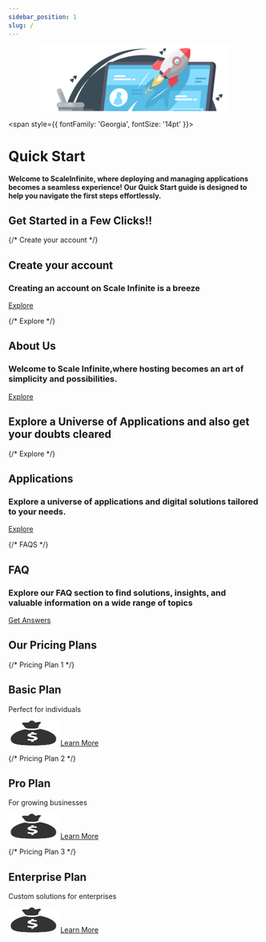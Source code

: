 ```yaml
---
sidebar_position: 1
slug: /
---
```

<p align="center">
  <img src="/img/wdwd.png" alt="Alt Text" width="380"/>
</p>

<span style={{ fontFamily: 'Georgia', fontSize: '14pt' }}>

# Quick Start


**Welcome to ScaleInfinite, where deploying and managing applications becomes a seamless experience! Our Quick Start guide is designed to help you navigate the first steps effortlessly.**

## Get Started in a Few Clicks!!

<div style={{ display: 'flex', justifyContent: 'space-around' }}>

  {/* Create your account */}
  <div style={{ flex: 0.7, padding: 20, backgroundColor: '#02075d', borderRadius: 55, textAlign: 'center' }}>
    <h2 style={{ color: 'white' }}>Create your account</h2>
    <h3 style={{ color: 'white' }}>Creating an account on Scale Infinite is a breeze</h3>
    <a href="https://techscaleinfinite.github.io/introduction/cloud-float/create-account" style={{ display: 'block', marginTop: 10, padding: 10, backgroundColor: 'white', color: 'black', borderRadius: 5, textDecoration: 'none' }}>Explore</a>
  </div>



  {/* Explore */}
  <div style={{ flex: 0.7, padding: 20, backgroundColor: '#02075d', borderRadius: 55, textAlign: 'center' }}>
    <h2 style={{ color: 'white' }}> About Us </h2>
    <h3 style={{ color: 'white' }}> Welcome to Scale Infinite,where hosting becomes an art of simplicity and possibilities.</h3>
    <a href="https://techscaleinfinite.github.io/introduction/" style={{ display: 'block', marginTop: 10, padding: 10, backgroundColor: 'white', color: 'black', borderRadius: 5, textDecoration: 'none' }}>Explore</a>
  </div>

</div>  

## Explore a Universe of Applications and also get your doubts cleared


<div style={{ display: 'flex', justifyContent: 'space-around' }}>

  {/* Explore */}
  <div style={{ flex: 0.7, padding: 20, marginright: 20, backgroundColor: '#02075d', borderRadius: 55, textAlign: 'center' }}>
    <h2 style={{ color: 'white' }}> Applications </h2>
    <h3 style={{ color: 'white' }}>Explore a universe of applications and digital solutions tailored to your needs.</h3>
    <a href="https://techscaleinfinite.github.io/category/-demo-deployment" style={{ display: 'block', marginTop: 10, padding: 10, backgroundColor: 'white', color: 'black', borderRadius: 5, textDecoration: 'none' }}>Explore</a>
  </div>
  
  {/* FAQS */}
  <div style={{ flex: 0.7, padding: 20, marginleft: 90, backgroundColor: '#02075d', borderRadius: 55, textAlign: 'center' }}>
    <h2 style={{ color: 'white' }}>FAQ </h2>
    <h3 style={{ color: 'white' }}>Explore our FAQ section to find solutions, insights, and valuable information on a wide range of topics</h3>
    <a href="https://techscaleinfinite.github.io/FAQ" style={{ display: 'block', marginTop: 10, padding: 10, backgroundColor: 'white', color: 'black', borderRadius: 5, textDecoration: 'none' }}>Get Answers</a>
  </div>

</div>  


## Our Pricing Plans

<div style={{ display: 'flex', justifyContent: 'space-around' }}>

  {/* Pricing Plan 1 */}
  <div style={{ flex: 1, padding: 20, backgroundColor: '#3498db', borderRadius: 55, textAlign: 'center' }}>
    <h2 style={{ color: '#fff' }}>Basic Plan</h2>
    <p>Perfect for individuals</p>
    <img src="/img/mm09.png" alt="Enterprise Plan" width="100" height="50" />
    <a href="https://techscaleinfinite.github.io/introduction/cloud-float/billing-and-usage" style={{ display: 'block', marginTop: 10, padding: 10, backgroundColor: '#FF5733', color: '#fff', borderRadius: 5, textDecoration: 'none' }}>Learn More</a>
  </div>

  {/* Pricing Plan 2 */}
  <div style={{ flex: 1, padding: 20, backgroundColor: '#e74c3c', borderRadius: 55, textAlign: 'center' }}>
    <h2 style={{ color: '#fff' }}>Pro Plan</h2>
    <p>For growing businesses</p>
    <img src="/img/mm09.png" alt="Enterprise Plan" width="100" height="50" />
    <a href="https://techscaleinfinite.github.io/introduction/cloud-float/billing-and-usage" style={{ display: 'block', marginTop: 10, padding: 10, backgroundColor: '#FF5733', color: '#fff', borderRadius: 5, textDecoration: 'none' }}>Learn More</a>
  </div>

  {/* Pricing Plan 3 */}
  <div style={{ flex: 1, padding: 20, backgroundColor: '#2ecc71', borderRadius: 55, textAlign: 'center' }}>
    <h2 style={{ color: '#fff' }}>Enterprise Plan</h2>
    <p>Custom solutions for enterprises</p>
    <img src="/img/mm09.png" alt="Enterprise Plan" width="100" height="50" />
    <a href="https://techscaleinfinite.github.io/introduction/cloud-float/billing-and-usage" style={{ display: 'block', marginTop: 10, padding: 10, backgroundColor: '#FF5733', color: '#fff', borderRadius: 5, textDecoration: 'none' }}>Learn More</a>
  </div>

</div>


</span>